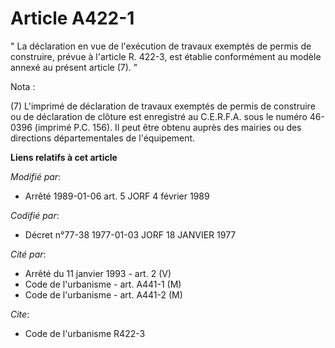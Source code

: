 # Article A422-1

" La déclaration en vue de l'exécution de travaux exemptés de permis de construire, prévue à l'article R. 422-3, est établie
conformément au modèle annexé au présent article (7). "

Nota :

(7) L'imprimé de déclaration de travaux exemptés de permis de construire ou de déclaration de clôture est enregistré au
C.E.R.F.A. sous le numéro 46-0396 (imprimé P.C. 156). Il peut être obtenu auprès des mairies ou des directions
départementales de l'équipement.

**Liens relatifs à cet article**

_Modifié par_:

  - Arrêté 1989-01-06 art. 5 JORF 4 février 1989

_Codifié par_:

  - Décret n°77-38 1977-01-03 JORF 18 JANVIER 1977

_Cité par_:

  - Arrêté du 11 janvier 1993 - art. 2 (V)
  - Code de l'urbanisme - art. A441-1 (M)
  - Code de l'urbanisme - art. A441-2 (M)

_Cite_:

  - Code de l'urbanisme R422-3

